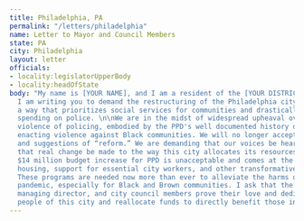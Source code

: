 ```yaml
---
title: Philadelphia, PA
permalink: "/letters/philadelphia"
name: Letter to Mayor and Council Members
state: PA
city: Philadelphia
layout: letter
officials:
- locality:legislatorUpperBody
- locality:headOfState
body: "My name is [YOUR NAME], and I am a resident of the [YOUR DISTRICT NUMBER] district.
  I am writing you to demand the restructuring of the Philadelphia city budget in
  a way that prioritizes social services for communities and drastically minimizes
  spending on police. \n\nWe are in the midst of widespread upheaval over the systemic
  violence of policing, embodied by the PPD's well documented history of disproportionately
  enacting violence against Black communities. We will no longer accept empty gestures
  and suggestions of “reform.” We are demanding that our voices be heard now, and
  that real change be made to the way this city allocates its resources.\n\nThe proposed
  $14 million budget increase for PPD is unacceptable and comes at the cost of affordable
  housing, support for essential city workers, and other transformative initiatives.
  These programs are needed now more than ever to alleviate the harms of the COVID-19
  pandemic, especially for Black and Brown communities. I ask that the mayor, city
  managing director, and city council members prove their love and dedication to the
  people of this city and reallocate funds to directly benefit those in need."
---
```


